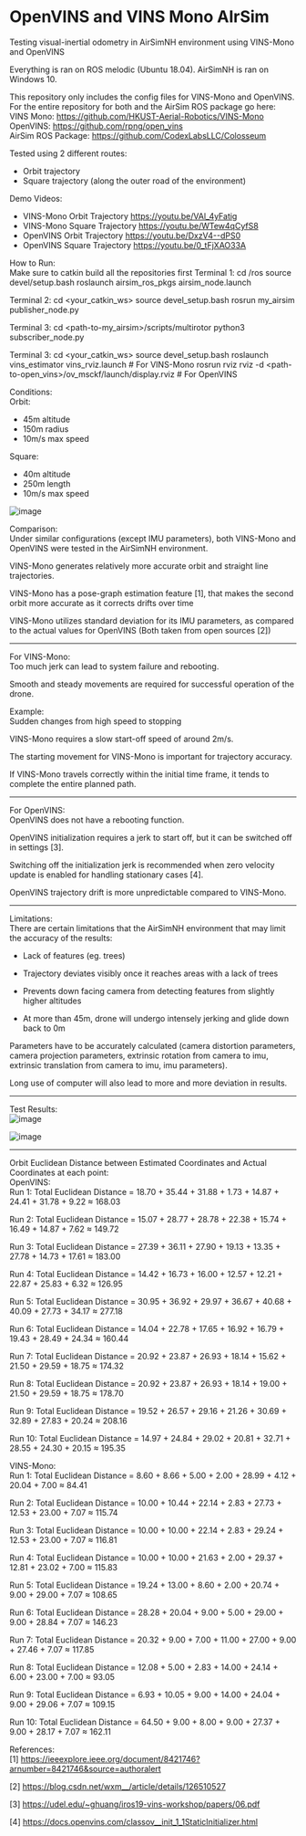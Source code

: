 # OpenVINS and VINS Mono AIrSim
 
Testing visual-inertial odometry in AirSimNH environment using VINS-Mono and OpenVINS

Everything is ran on ROS melodic (Ubuntu 18.04). AirSimNH is ran on Windows 10.                                                         

This repository only includes the config files for VINS-Mono and OpenVINS. For the entire repository for both and the AirSim ROS package go here:                                                                                                      
VINS Mono: https://github.com/HKUST-Aerial-Robotics/VINS-Mono                                               
OpenVINS: https://github.com/rpng/open_vins                                                                 
AirSim ROS Package: https://github.com/CodexLabsLLC/Colosseum


Tested using 2 different routes:
- Orbit trajectory
- Square trajectory (along the outer road of the environment)


Demo Videos:
- VINS-Mono Orbit Trajectory
  https://youtu.be/VAl_4yFatig
- VINS-Mono Square Trajectory
  https://youtu.be/WTew4qCyfS8
- OpenVINS Orbit Trajectory
  https://youtu.be/DxzV4--dPS0
- OpenVINS Square Trajectory
  https://youtu.be/0_tFjXAO33A

How to Run:                                                                                               
Make sure to catkin build all the repositories first
Terminal 1:
cd <path-to-Colosseum>/ros
source devel/setup.bash
roslaunch airsim_ros_pkgs airsim_node.launch
 
Terminal 2:
cd <your_catkin_ws>
source devel_setup.bash
rosrun my_airsim publisher_node.py
 
Terminal 3:
cd <path-to-my_airsim>/scripts/multirotor
python3 subscriber_node.py

Terminal 3:
cd <your_catkin_ws>
source devel_setup.bash
roslaunch vins_estimator vins_rviz.launch          # For VINS-Mono
rosrun rviz rviz -d <path-to-open_vins>/ov_msckf/launch/display.rviz          # For OpenVINS
 


Conditions:                                                                                                
Orbit:
- 45m altitude
- 150m radius
- 10m/s max speed

Square:
- 40m altitude
- 250m length
- 10m/s max speed


![image](https://github.com/Nicholaskoh1/OpenVINS-and-VINS-Mono-AIrSim/assets/124341280/8c654d64-3bb8-4d87-a2f2-6c9ba8341834)


Comparison:                                                                                                
Under similar configurations (except IMU parameters), both VINS-Mono and OpenVINS were tested in the AirSimNH environment.                                                  

VINS-Mono generates relatively more accurate orbit and straight line trajectories.

VINS-Mono has a pose-graph estimation feature [1], that makes the second orbit more accurate as it corrects drifts over time

VINS-Mono utilizes standard deviation for its IMU parameters, as compared to the actual values for OpenVINS (Both taken from open sources [2])

---------------------------------------------------------------------------------------------------------------
                                                                                                           

For VINS-Mono:                                                                                            
Too much jerk can lead to system failure and rebooting.

Smooth and steady movements are required for successful operation of the drone.

Example:                                                                                                      
Sudden changes from high speed to stopping

VINS-Mono requires a slow start-off speed of around 2m/s.

The starting movement for VINS-Mono is important for trajectory accuracy.

If VINS-Mono travels correctly within the initial time frame, it tends to complete the entire planned path.

---------------------------------------------------------------------------------------------------------------

For OpenVINS:                                                                                              
OpenVINS does not have a rebooting function.

OpenVINS initialization requires a jerk to start off, but it can be switched off in settings [3].

Switching off the initialization jerk is recommended when zero velocity update is enabled for handling stationary cases [4].

OpenVINS trajectory drift is more unpredictable compared to VINS-Mono.

---------------------------------------------------------------------------------------------------------------

Limitations:                                                                                           
There are certain limitations that the AirSimNH environment that may limit the accuracy of the results:
- Lack of features (eg. trees)
 
- Trajectory deviates visibly once it reaches areas with a lack of trees

- Prevents down facing camera from detecting features from slightly higher altitudes

- At more than 45m, drone will undergo intensely jerking and glide down back to 0m


Parameters have to be accurately calculated (camera distortion parameters, camera projection parameters, extrinsic rotation from camera to imu, extrinsic translation from camera to imu, imu parameters). 

Long use of computer will also lead to more and more deviation in results.

---------------------------------------------------------------------------------------------------------------

Test Results:                                                                                              
![image](https://github.com/Nicholaskoh1/OpenVINS-and-VINS-Mono-AIrSim/assets/124341280/450a3e58-03f1-4f7b-bcd8-35cb74ee2d62)

![image](https://github.com/Nicholaskoh1/OpenVINS-and-VINS-Mono-AIrSim/assets/124341280/8e9878d6-ca19-40e1-8884-e789e6ba5e64)

---------------------------------------------------------------------------------------------------------------

Orbit Euclidean Distance between Estimated Coordinates and Actual Coordinates at each point:          
OpenVINS:                                                                                                  
Run 1: Total Euclidean Distance = 18.70 + 35.44 + 31.88 + 1.73 + 14.87 + 24.41 + 31.78 + 9.22 ≈ 168.03

Run 2: Total Euclidean Distance = 15.07 + 28.77 + 28.78 + 22.38 + 15.74 + 16.49 + 14.87 + 7.62 ≈ 149.72

Run 3: Total Euclidean Distance = 27.39 + 36.11 + 27.90 + 19.13 + 13.35 + 27.78 + 14.73 + 17.61 ≈ 183.00

Run 4: Total Euclidean Distance = 14.42 + 16.73 + 16.00 + 12.57 + 12.21 + 22.87 + 25.83 + 6.32 ≈ 126.95

Run 5: Total Euclidean Distance = 30.95 + 36.92 + 29.97 + 36.67 + 40.68 + 40.09 + 27.73 + 34.17 ≈ 277.18

Run 6: Total Euclidean Distance = 14.04 + 22.78 + 17.65 + 16.92 + 16.79 + 19.43 + 28.49 + 24.34 ≈ 160.44

Run 7: Total Euclidean Distance = 20.92 + 23.87 + 26.93 + 18.14 + 15.62 + 21.50 + 29.59 + 18.75 ≈ 174.32

Run 8: Total Euclidean Distance = 20.92 + 23.87 + 26.93 + 18.14 + 19.00 + 21.50 + 29.59 + 18.75 ≈ 178.70

Run 9: Total Euclidean Distance = 19.52 + 26.57 + 29.16 + 21.26 + 30.69 + 32.89 + 27.83 + 20.24 ≈ 208.16

Run 10: Total Euclidean Distance = 14.97 + 24.84 + 29.02 + 20.81 + 32.71 + 28.55 + 24.30 + 20.15 ≈ 195.35


VINS-Mono:                                                                                                    
Run 1: Total Euclidean Distance = 8.60 + 8.66 + 5.00 + 2.00 + 28.99 + 4.12 + 20.04 + 7.00 ≈ 84.41

Run 2: Total Euclidean Distance = 10.00 + 10.44 + 22.14 + 2.83 + 27.73 + 12.53 + 23.00 + 7.07 ≈ 115.74

Run 3: Total Euclidean Distance = 10.00 + 10.00 + 22.14 + 2.83 + 29.24 + 12.53 + 23.00 + 7.07 ≈ 116.81

Run 4: Total Euclidean Distance = 10.00 + 10.00 + 21.63 + 2.00 + 29.37 + 12.81 + 23.02 + 7.00 ≈ 115.83

Run 5: Total Euclidean Distance = 19.24 + 13.00 + 8.60 + 2.00 + 20.74 + 9.00 + 29.00 + 7.07 ≈ 108.65

Run 6: Total Euclidean Distance = 28.28 + 20.04 + 9.00 + 5.00 + 29.00 + 9.00 + 28.84 + 7.07 ≈ 146.23

Run 7: Total Euclidean Distance = 20.32 + 9.00 + 7.00 + 11.00 + 27.00 + 9.00 + 27.46 + 7.07 ≈ 117.85

Run 8: Total Euclidean Distance = 12.08 + 5.00 + 2.83 + 14.00 + 24.14 + 6.00 + 23.00 + 7.00 ≈ 93.05

Run 9: Total Euclidean Distance = 6.93 + 10.05 + 9.00 + 14.00 + 24.04 + 9.00 + 29.06 + 7.07 ≈ 109.15

Run 10: Total Euclidean Distance = 64.50 + 9.00 + 8.00 + 9.00 + 27.37 + 9.00 + 28.17 + 7.07 ≈ 162.11


References:                                                                                           
[1] https://ieeexplore.ieee.org/document/8421746?arnumber=8421746&source=authoralert                          

[2] https://blog.csdn.net/wxm__/article/details/126510527 

[3] https://udel.edu/~ghuang/iros19-vins-workshop/papers/06.pdf

[4] https://docs.openvins.com/classov__init_1_1StaticInitializer.html 


